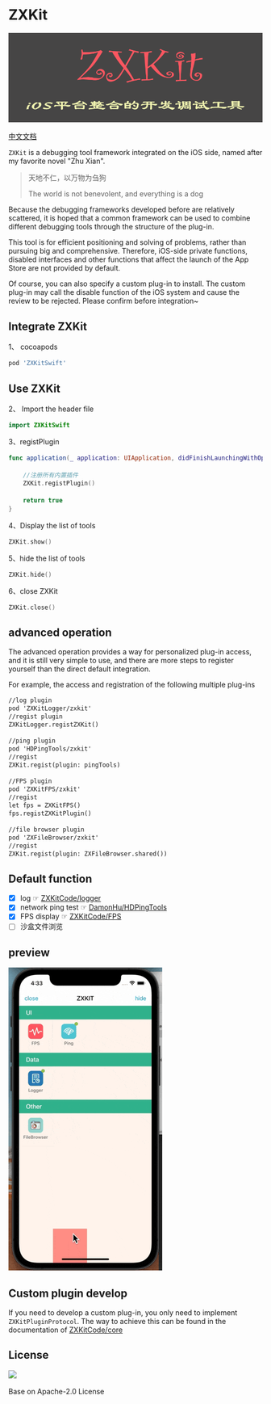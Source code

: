 # ZXKit

![](./readmeResource/zxkit.png)

[中文文档](./README_zh.md)

`ZXKit` is a debugging tool framework integrated on the iOS side, named after my favorite novel "Zhu Xian".

> 天地不仁，以万物为刍狗
> 
> The world is not benevolent, and everything is a dog

Because the debugging frameworks developed before are relatively scattered, it is hoped that a common framework can be used to combine different debugging tools through the structure of the plug-in.

This tool is for efficient positioning and solving of problems, rather than pursuing big and comprehensive. Therefore, iOS-side private functions, disabled interfaces and other functions that affect the launch of the App Store are not provided by default.

Of course, you can also specify a custom plug-in to install. The custom plug-in may call the disable function of the iOS system and cause the review to be rejected. Please confirm before integration~

## Integrate ZXKit

1、 cocoapods

```ruby
pod 'ZXKitSwift'
```

## Use ZXKit

2、 Import the header file

```swift
import ZXKitSwift
```

3、registPlugin

```swift
func application(_ application: UIApplication, didFinishLaunchingWithOptions launchOptions: [UIApplication.LaunchOptionsKey: Any]?) -> Bool {
	
	//注册所有内置插件
	ZXKit.registPlugin()
	
	return true
}
```

4、Display the list of tools

```swift
ZXKit.show()
```

5、hide the list of tools

```swift
ZXKit.hide()
```

6、close ZXKit

```swift
ZXKit.close()
```

## advanced operation

The advanced operation provides a way for personalized plug-in access, and it is still very simple to use, and there are more steps to register yourself than the direct default integration.

For example, the access and registration of the following multiple plug-ins

```
//log plugin
pod 'ZXKitLogger/zxkit'
//regist plugin
ZXKitLogger.registZXKit()

//ping plugin
pod 'HDPingTools/zxkit'
//regist
ZXKit.regist(plugin: pingTools)

//FPS plugin
pod 'ZXKitFPS/zxkit'
//regist
let fps = ZXKitFPS()
fps.registZXKitPlugin()

//file browser plugin
pod 'ZXFileBrowser/zxkit'
//regist
ZXKit.regist(plugin: ZXFileBrowser.shared())
```


## Default function

- [x] log ☞ [ZXKitCode/logger](https://github.com/ZXKitCode/logger)
- [x] network ping test  ☞ [DamonHu/HDPingTools](https://github.com/DamonHu/HDPingTools)
- [x] FPS display ☞ [ZXKitCode/FPS](https://github.com/ZXKitCode/FPS)
- [ ] 沙盒文件浏览

## preview

![](./readmeResource/preview.gif)

## Custom plugin develop

If you need to develop a custom plug-in, you only need to implement `ZXKitPluginProtocol`. The way to achieve this can be found in the documentation of [ZXKitCode/core](https://github.com/ZXKitCode/core)

## License

![](https://camo.githubusercontent.com/eb9066a6d8e0950066f3757c420e3a607c0929583b48ebda6fd9a6f50ccfc8f1/68747470733a2f2f7777772e6170616368652e6f72672f696d672f41534632307468416e6e69766572736172792e6a7067)

Base on Apache-2.0 License